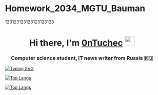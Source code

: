 # Homework_2034_MGTU_Bauman
123123123123123123123
 <h1 align="center">Hi there, I'm <a href="https://github.com/0nTuc" target="_blank">0nTuchec</a> 
<img src="https://github.com/blackcater/blackcater/raw/main/images/Hi.gif" height="32"/></h1>
<h3 align="center">Computer science student, IT news writer from Russia 🇷🇺</h3>

[![Typing SVG](https://readme-typing-svg.herokuapp.com?font=Fira+Code&weight=600&size=15&pause=1000&width=435&lines=%D0%AF+%D0%B8%D0%B3%D1%80%D0%B0%D1%8E+%D0%B2+Dota+2+%2C+DST+%2C+Maincraft+%D0%B8+terraria;%D0%9F%D0%BE%D0%BD%D0%B5%D0%BC%D0%BD%D0%BE%D0%B3%D1%83+%D1%83%D1%87%D1%83%D1%81%D1%8C+C%2B%2B)](https://git.io/typing-svg)

<!---Для компактной версии-->
[![Top Langs](https://github-readme-stats.vercel.app/api/top-langs/?username=0nTuc&layout=compact)](https://github.com/0nTuc/github-readme-stats)

<!---Для подробной версии-->
[![Top Langs](https://github-readme-stats.vercel.app/api/top-langs/?username=0nTuc)](https://github.com/0nTuc/github-readme-stats)
